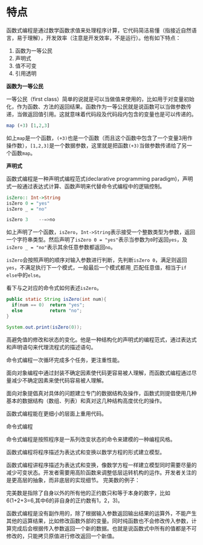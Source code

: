 # 特点


函数式编程是通过数学函数求值来处理程序计算，它代码简洁易懂（指接近自然语言，易于理解），开发效率（注意是开发效率，不是运行）。他有如下特点：

1. 函数为一等公民
2. 声明式
3. 值不可变
4. 引用透明

**函数为一等公民**

一等公民（first class）简单的说就是可以当做值来使用的，比如用于对变量初始化，作为函数、方法的返回结果。函数作为一等公民就是说函数可以当做参数传递，当做返回值引用。这就意味着代码段及代码段内包含的变量也是可以传递的。

```haskell
map (+3) [1,2,3]
```
如上`map`是一个函数，`(+3)`也是一个函数（而且这个函数中包含了一个变量3用作操作数），`[1,2,3]`是一个数据参数，这里就是把函数`(+3)`当做参数传递给了另一个函数`map`。

**声明式**

函数式编程是一种声明式编程范式(declarative programming paradigm)，声明式一般通过表达式计算、函数声明来代替命令式编程中的逻辑控制。

```haskell
isZero:: Int->String
isZero 0 = "yes"
isZero _ = "no"

isZero 3    --=>no
```
如上声明了一个函数，`isZero`，`Int->String`表示接受一个整数类型为参数，返回一个字符串类型。然后声明了`isZero 0 = "yes"`表示当参数为`0`时返回`yes`，及`isZero _ = "no"`表示其余任意参数都返回`no`。

`isZero`会按照声明的顺序对输入参数进行判断，先判断`isZero 0`，满足则返回`yes`，不满足执行下一个模式，一般最后一个模式都用`_`匹配任意值，相当于`if else`中的`else`。

看下与之对应的命令式如何表述`isZero`。

```java
public static String isZero(int num){
  if(num == 0)  return "yes";
  else          return "no";
}

System.out.print(isZero(0));
```

高避免值的修改和状态的变化。他是一种结构化的声明式的编程范式，通过表达式和声明语句来代理流程式的描述语句。

命令式编程一次循环完成多个任务，更注重性能。

面向对象编程中通过封装不确定因素使代码更容易被人理解，而函数式编程通过尽量减少不确定因素来使代码容易被人理解。

面向对象提倡真对具体的问题建立专门的数据结构及操作，函数式则提倡使用几种基本的数据结构（数组、列表）和真对这几种结构高度优化的操作。

函数式编程能在更细小的层面上重用代码。

命令式编程

命令式编程是按照程序是一系列改变状态的命令来建模的一种编程风格。

函数式编程将程序描述为表达式和变换以数学方程的形式建立模型。

函数式编程讲程序描述为表达式和变换，像数学方程一样建立模型同时需要尽量的减少可变状态。开发者需要用高阶函数来调整低层运转机构的运作。开发者关注的是更高层的抽象，而非底层的实现细节。
完美数的例子：

完美数是指除了自身以外的所有他的正约数只和等于本身的数字，比如6(1+2+3=6,其中6的非自身的正约数有1，2，3)。


函数式编程是没有副作用的，除了根据输入参数返回输出结果的运算外，不能产生其他的运算结果，比如修改函数外部的变量。同时纯函数也不会修改传入参数，计算完成后会根据传入参数返回一个新的数据。也就是说函数式中所有的值都是不可修改的，只能拷贝原值进行修改返回一个新值。

